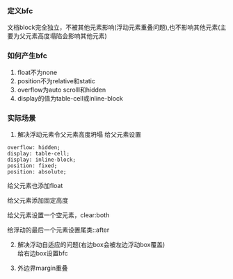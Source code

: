 ### 定义bfc
文档block完全独立，不被其他元素影响(浮动元素重叠问题),也不影响其他元素(主要为父元素高度塌陷会影响其他元素)
### 如何产生bfc
1. float不为none
2. position不为relative和static
3. overflow为auto scrolll和hidden
4. display的值为table-cell或inline-block  
### 实际场景  
1. 解决浮动元素令父元素高度坍塌 
给父元素设置
```
overflow: hidden;
display: table-cell;
display: inline-block;
position: fixed;
position: absolute;
``` 
给父元素也添加float 

给父元素添加固定高度 

给父元素设置一个空元素，clear:both

给浮动的最后一个元素设置尾类::after  

2. 解决浮动自适应的问题(右边box会被左边浮动box覆盖)  
给右边box设置bfc  

3. 外边界margin重叠

